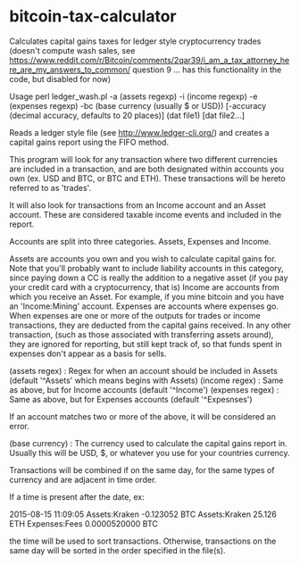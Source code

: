 bitcoin-tax-calculator
======================

Calculates capital gains taxes for ledger style cryptocurrency trades (doesn't compute wash sales, see https://www.reddit.com/r/Bitcoin/comments/2qar39/i_am_a_tax_attorney_here_are_my_answers_to_common/ question 9 ... has this functionality in the code, but disabled for now)

Usage perl ledger_wash.pl -a (assets regexp) -i (income regexp) -e (expenses regexp) -bc (base currency (usually \$ or USD)) \[-accuracy (decimal accuracy, defaults to 20 places)\]  (dat file1) \[dat file2...\]

Reads a ledger style file (see http://www.ledger-cli.org/) and creates a capital gains report using the FIFO method.

This program will look for any transaction where two different currencies are included in a transaction,
and are both designated within accounts you own (ex. USD and BTC, or BTC and ETH). These transactions
will be hereto referred to as 'trades'.

It will also look for transactions from an Income account and an Asset account. These are considered
taxable income events and included in the report.

Accounts are split into three categories. Assets, Expenses and Income.

Assets are accounts you own and you wish to calculate capital gains for. Note that you'll probably
 want to include liability accounts in this category, since paying down a CC is really the addition
 to a negative asset (if you pay your credit card with a cryptocurrency, that is)
Income are accounts from which you receive an Asset. For example, if you mine bitcoin and you have
    an 'Income:Mining' account.
Expenses are accounts where expenses go. When expenses are one or more of the outputs for trades or
    income transactions, they are deducted from the capital gains received. In any other transaction,
    (such as those associated with transferring assets around), they are ignored for reporting,
    but still kept track of, so that funds spent in expenses don't appear as a basis for sells.

(assets regex) : Regex for when an account should be included in Assets (default '^Assets' which means 
   begins with Assets)
(income regex) : Same as above, but for Income accounts (default '^Income')
(expenses regex) : Same as above, but for Expenses accounts (default '^Expesnses')

If an account matches two or more of the above, it will be considered an error.

(base currency) : The currency used to calculate the capital gains report in. Usually this will be USD,
   $, or whatever you use for your countries currency.

Transactions will be combined if on the same day, for the same types of currency and are adjacent
in time order.

If a time is present after the date, ex:

2015-08-15 11:09:05
  Assets:Kraken     -0.123052 BTC
  Assets:Kraken     25.126 ETH
  Expenses:Fees     0.0000520000 BTC

the time will be used to sort transactions. Otherwise, transactions on the same day will be sorted in the
order specified in the file(s).
